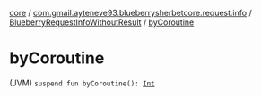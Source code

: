 [core](../../index.md) / [com.gmail.ayteneve93.blueberrysherbetcore.request.info](../index.md) / [BlueberryRequestInfoWithoutResult](index.md) / [byCoroutine](./by-coroutine.md)

# byCoroutine

(JVM) `suspend fun byCoroutine(): `[`Int`](https://kotlinlang.org/api/latest/jvm/stdlib/kotlin/-int/index.html)